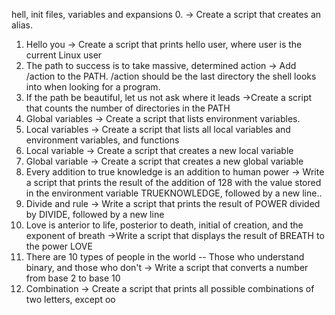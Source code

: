 hell, init files, variables and expansions
0. <o> -> Create a script that creates an alias.
1.  Hello you -> Create a script that prints hello user, where user is the current Linux user
2. The path to success is to take massive, determined action -> Add /action to the PATH. /action should be the last directory the shell looks into when looking for a program.
3. If the path be beautiful, let us not ask where it leads ->Create a script that counts the number of directories in the PATH
4. Global variables -> Create a script that lists environment variables.
5. Local variables -> Create a script that lists all local variables and environment variables, and functions
6.  Local variable -> Create a script that creates a new local variable
7. Global variable -> Create a script that creates a new global variable
8. Every addition to true knowledge is an addition to human power -> Write a script that prints the result of the addition of 128 with the value stored in the environment variable TRUEKNOWLEDGE, followed by a new line..
9. Divide and rule -> Write a script that prints the result of POWER divided by DIVIDE, followed by a new line
10.  Love is anterior to life, posterior to death, initial of creation, and the exponent of breath ->Write a script that displays the result of BREATH to the power LOVE
11. There are 10 types of people in the world -- Those who understand binary, and those who don't -> Write a script that converts a number from base 2 to base 10
12. Combination -> Create a script that prints all possible combinations of two letters, except oo
